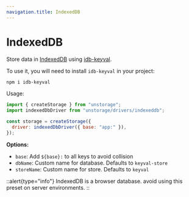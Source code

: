 ```yaml
---
navigation.title: IndexedDB
---
```


# IndexedDB

Store data in [IndexedDB](https://developer.mozilla.org/en-US/docs/Web/API/IndexedDB_API) using [idb-keyval](https://github.com/jakearchibald/idb-keyval).

To use it, you will need to install `idb-keyval` in your project:

```bash
npm i idb-keyval
```

Usage:

```js
import { createStorage } from "unstorage";
import indexedDbDriver from "unstorage/drivers/indexeddb";

const storage = createStorage({
  driver: indexedDbDriver({ base: "app:" }),
});
```

**Options:**

- `base`: Add `${base}:` to all keys to avoid collision
- `dbName`: Custom name for database. Defaults to `keyval-store`
- `storeName`: Custom name for store. Defaults to `keyval`

::alert{type="info"}
IndexedDB is a browser database. avoid using this preset on server environments.
::
